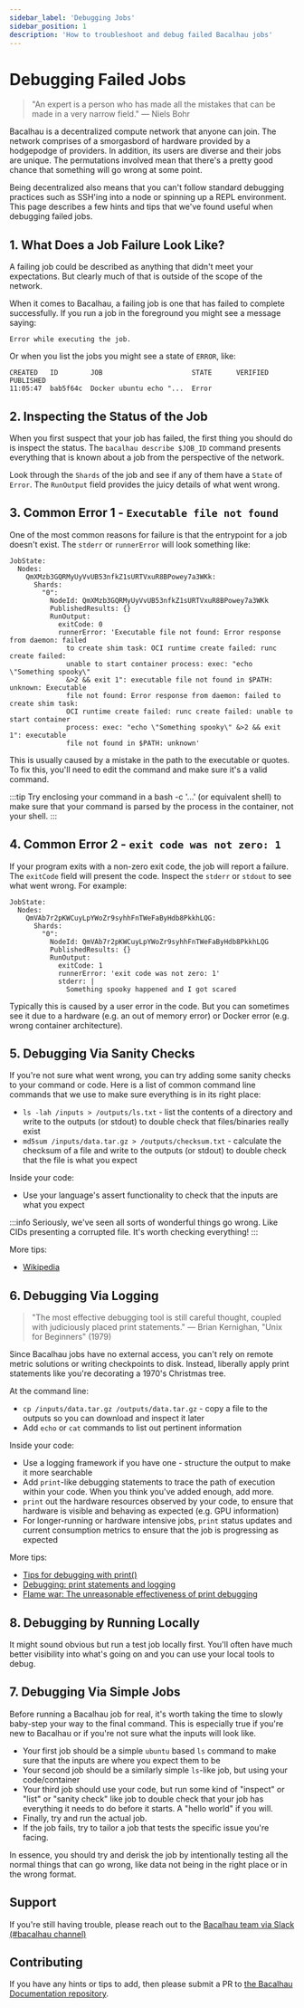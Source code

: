 ```yaml
---
sidebar_label: 'Debugging Jobs'
sidebar_position: 1
description: 'How to troubleshoot and debug failed Bacalhau jobs'
---
```


# Debugging Failed Jobs

> "An expert is a person who has made all the mistakes that can be made in a very narrow field." ― Niels Bohr

Bacalhau is a decentralized compute network that anyone can join. The network comprises of a smorgasbord of hardware provided by a hodgepodge of providers. In addition, its users are diverse and their jobs are unique. The permutations involved mean that there's a pretty good chance that something will go wrong at some point.

Being decentralized also means that you can't follow standard debugging practices such as SSH'ing into a node or spinning up a REPL environment. This page describes a few hints and tips that we've found useful when debugging failed jobs.

## 1. What Does a Job Failure Look Like?

A failing job could be described as anything that didn't meet your expectations. But clearly much of that is outside of the scope of the network.

When it comes to Bacalhau, a failing job is one that has failed to complete successfully. If you run a job in the foreground you might see a message saying:

```
Error while executing the job.
```

Or when you list the jobs you might see a state of `ERROR`, like:

```
CREATED   ID        JOB                      STATE      VERIFIED  PUBLISHED               
11:05:47  bab5f64c  Docker ubuntu echo "...  Error    
```

## 2. Inspecting the Status of the Job

When you first suspect that your job has failed, the first thing you should do is inspect the status. The `bacalhau describe $JOB_ID` command presents everything that is known about a job from the perspective of the network.

Look through the `Shards` of the job and see if any of them have a `State` of `Error`. The `RunOutput` field provides the juicy details of what went wrong.

## 3. Common Error 1 - `Executable file not found`

One of the most common reasons for failure is that the entrypoint for a job doesn't exist. The `stderr` or `runnerError` will look something like:

```
JobState:
  Nodes:
    QmXMzb3GQRMyUyVvUB53nfkZ1sURTVxuR8BPowey7a3WKk:
      Shards:
        "0":
          NodeId: QmXMzb3GQRMyUyVvUB53nfkZ1sURTVxuR8BPowey7a3WKk
          PublishedResults: {}
          RunOutput:
            exitCode: 0
            runnerError: 'Executable file not found: Error response from daemon: failed
              to create shim task: OCI runtime create failed: runc create failed:
              unable to start container process: exec: "echo \"Something spooky\"
              &>2 && exit 1": executable file not found in $PATH: unknown: Executable
              file not found: Error response from daemon: failed to create shim task:
              OCI runtime create failed: runc create failed: unable to start container
              process: exec: "echo \"Something spooky\" &>2 && exit 1": executable
              file not found in $PATH: unknown'
```

This is usually caused by a mistake in the path to the executable or quotes. To fix this, you'll need to edit the command and make sure it's a valid command.

:::tip
Try enclosing your command in a bash -c '...' (or equivalent shell) to make sure that your command is parsed by the process in the container, not your shell.
:::

## 4. Common Error 2 - `exit code was not zero: 1`

If your program exits with a non-zero exit code, the job will report a failure. The `exitCode` field will present the code. Inspect the `stderr` or `stdout` to see what went wrong. For example:

```
JobState:
  Nodes:
    QmVAb7r2pKWCuyLpYWoZr9syhhFnTWeFaByHdb8PkkhLQG:
      Shards:
        "0":
          NodeId: QmVAb7r2pKWCuyLpYWoZr9syhhFnTWeFaByHdb8PkkhLQG
          PublishedResults: {}
          RunOutput:
            exitCode: 1
            runnerError: 'exit code was not zero: 1'
            stderr: |
              Something spooky happened and I got scared
```

Typically this is caused by a user error in the code. But you can sometimes see it due to a hardware (e.g. an out of memory error) or Docker error (e.g. wrong container architecture).

## 5. Debugging Via Sanity Checks

If you're not sure what went wrong, you can try adding some sanity checks to your command or code. Here is a list of common command line commands that we use to make sure everything is in its right place:

* `ls -lah /inputs > /outputs/ls.txt` - list the contents of a directory and write to the outputs (or stdout) to double check that files/binaries really exist
* `md5sum /inputs/data.tar.gz > /outputs/checksum.txt` - calculate the checksum of a file and write to the outputs (or stdout) to double check that the file is what you expect

Inside your code:

* Use your language's assert functionality to check that the inputs are what you expect


:::info
Seriously, we've seen all sorts of wonderful things go wrong. Like
CIDs presenting a corrupted file. It's worth checking everything!
:::

More tips:

* [Wikipedia](https://en.wikipedia.org/wiki/Debugging)

## 6. Debugging Via Logging

> "The most effective debugging tool is still careful thought, coupled with judiciously placed print statements." — Brian Kernighan, "Unix for Beginners" (1979)

Since Bacalhau jobs have no external access, you can't rely on remote metric solutions or writing checkpoints to disk. Instead, liberally apply print statements like you're decorating a 1970's Christmas tree.

At the command line:

* `cp /inputs/data.tar.gz /outputs/data.tar.gz` - copy a file to the outputs so you can download and inspect it later
* Add `echo` or `cat` commands to list out pertinent information

Inside your code:

* Use a logging framework if you have one - structure the output to make it more searchable
* Add `print`-like debugging statements to trace the path of execution within your code. When you think you've added enough, add more.
* `print` out the hardware resources observed by your code, to ensure that hardware is visible and behaving as expected (e.g. GPU information)
* For longer-running or hardware intensive jobs, `print` status updates and current consumption metrics to ensure that the job is progressing as expected

More tips: 

* [Tips for debugging with print()](https://adamj.eu/tech/2021/10/08/tips-for-debugging-with-print/)
* [Debugging: print statements and logging](https://firstmncsa.org/2018/12/09/debugging-print-statements-and-logging/)
* [Flame war: The unreasonable effectiveness of print debugging](https://news.ycombinator.com/item?id=26925570)

## 8. Debugging by Running Locally

It might sound obvious but run a test job locally first. You'll often have much better visibility into what's going on and you can use your local tools to debug.

## 7. Debugging Via Simple Jobs

Before running a Bacalhau job for real, it's worth taking the time to slowly baby-step your way to the final command. This is especially true if you're new to Bacalhau or if you're not sure what the inputs will look like.

* Your first job should be a simple `ubuntu` based `ls` command to make sure that the inputs are where you expect them to be
* Your second job should be a similarly simple `ls`-like job, but using your code/container
* Your third job should use your code, but run some kind of "inspect" or "list" or "sanity check" like job to double check that your job has everything it needs to do before it starts. A "hello world" if you will.
* Finally, try and run the actual job.
* If the job fails, try to tailor a job that tests the specific issue you're facing.

In essence, you should try and derisk the job by intentionally testing all the normal things that can go wrong, like data not being in the right place or in the wrong format.

## Support

If you're still having trouble, please reach out to the [Bacalhau team via Slack (#bacalhau channel)](https://bit.ly/bacalhau-project-slack)

## Contributing

If you have any hints or tips to add, then please submit a PR to [the Bacalhau Documentation repository](https://github.com/bacalhau-project/docs.bacalhau.org/).

